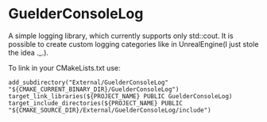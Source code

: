 # GuelderConsoleLog
A simple logging library, which currently supports only std::cout. It is possible to create custom logging categories like in UnrealEngine(I just stole the idea ._.).

To link in your CMakeLists.txt use:

`
add_subdirectory("External/GuelderConsoleLog" "${CMAKE_CURRENT_BINARY_DIR}/GuelderConsoleLog")
target_link_libraries(${PROJECT_NAME} PUBLIC GuelderConsoleLog)
target_include_directories(${PROJECT_NAME} PUBLIC "${CMAKE_SOURCE_DIR}/External/GuelderConsoleLog/include")
`